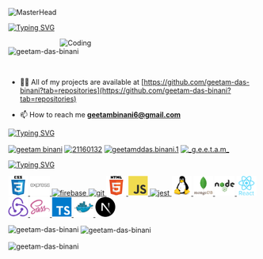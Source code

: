 ![MasterHead](https://www.digitalsolutionservices.com/img/services/web%20development.gif)

[![Typing SVG](https://readme-typing-svg.demolab.com?font=Fira+Code&pause=1000&random=false&width=435&lines=Hi+%E2%9C%8B%2C+++I+am+Geetam+Das+Binani;Full+Stack+Web+Developer)](https://git.io/typing-svg)

<img align="right" alt="Coding" width="400" 
src='https://images.squarespace-cdn.com/content/v1/5769fc401b631bab1addb2ab/1541580611624-TE64QGKRJG8SWAIUS7NS/coding-freak.gif'/>

<p align="left"> <img src="https://komarev.com/ghpvc/?username=geetam-das-binani&label=Profile%20views&color=0e75b6&style=flat" alt="geetam-das-binani" /> </p>

<p align="left"> <a href="https://twitter.com/" target="blank"><img src="https://img.shields.io/twitter/follow/?logo=twitter&style=for-the-badge" alt="" /></a> </p>



- 👨‍💻 All of my projects are available at [https://github.com/geetam-das-binani?tab=repositories](https://github.com/geetam-das-binani?tab=repositories)

- 📫 How to reach me **geetambinani6@gmail.com**

[![Typing SVG](https://readme-typing-svg.demolab.com?font=Fira+Code&pause=1000&random=false&width=435&lines=Let's+Connect++%E2%AC%87%EF%B8%8F)](https://git.io/typing-svg)
<p align="left">
<a href="https://www.linkedin.com/in/geetam-binani-135670255/" target="blank"><img align="center" src="https://raw.githubusercontent.com/rahuldkjain/github-profile-readme-generator/master/src/images/icons/Social/linked-in-alt.svg" alt="geetam binani" height="30" width="40" /></a>
<a href="https://stackoverflow.com/users/21160132" target="blank"><img align="center" src="https://raw.githubusercontent.com/rahuldkjain/github-profile-readme-generator/master/src/images/icons/Social/stack-overflow.svg" alt="21160132" height="30" width="40" /></a>
<a href="https://www.facebook.com/geetamdas.binani.1/" target="blank"><img align="center" src="https://raw.githubusercontent.com/rahuldkjain/github-profile-readme-generator/master/src/images/icons/Social/facebook.svg" alt="geetamddas.binani.1" height="30" width="40" /></a>
<a href="https://www.instagram.com/_g.e.e.t.a.m_/?hl=en" target="blank"><img align="center" src="https://raw.githubusercontent.com/rahuldkjain/github-profile-readme-generator/master/src/images/icons/Social/instagram.svg" alt="_g.e.e.t.a.m_" height="30" width="40" /></a>
</p>

[![Typing SVG](https://readme-typing-svg.demolab.com?font=Fira+Code&pause=1000&random=false&width=435&lines=Languages+and+Tools%3A)](https://git.io/typing-svg)
<p align="left">  <a href="https://www.w3schools.com/css/" target="_blank" rel="noreferrer"> <img src="https://raw.githubusercontent.com/devicons/devicon/master/icons/css3/css3-original-wordmark.svg" alt="css3" width="40" height="40"/> </a> <a href="https://expressjs.com" target="_blank" rel="noreferrer"> <img src="https://raw.githubusercontent.com/devicons/devicon/master/icons/express/express-original-wordmark.svg" alt="express" width="40" height="40"/> </a> <a href="https://firebase.google.com/" target="_blank" rel="noreferrer"> <img src="https://www.vectorlogo.zone/logos/firebase/firebase-icon.svg" alt="firebase" width="40" height="40"/> </a> <a href="https://git-scm.com/" target="_blank" rel="noreferrer"> <img src="https://www.vectorlogo.zone/logos/git-scm/git-scm-icon.svg" alt="git" width="40" height="40"/> </a> <a href="https://www.w3.org/html/" target="_blank" rel="noreferrer"> <img src="https://raw.githubusercontent.com/devicons/devicon/master/icons/html5/html5-original-wordmark.svg" alt="html5" width="40" height="40"/> </a> <a href="https://developer.mozilla.org/en-US/docs/Web/JavaScript" target="_blank" rel="noreferrer"> <img src="https://raw.githubusercontent.com/devicons/devicon/master/icons/javascript/javascript-original.svg" alt="javascript" width="40" height="40"/> </a> <a href="https://jestjs.io" target="_blank" rel="noreferrer"> <img src="https://www.vectorlogo.zone/logos/jestjsio/jestjsio-icon.svg" alt="jest" width="40" height="40"/> </a> <a href="https://www.linux.org/" target="_blank" rel="noreferrer"> <img src="https://raw.githubusercontent.com/devicons/devicon/master/icons/linux/linux-original.svg" alt="linux" width="40" height="40"/> </a> <a href="https://www.mongodb.com/" target="_blank" rel="noreferrer"> <img src="https://raw.githubusercontent.com/devicons/devicon/master/icons/mongodb/mongodb-original-wordmark.svg" alt="mongodb" width="40" height="40"/> </a> <a href="https://nodejs.org" target="_blank" rel="noreferrer"> <img src="https://raw.githubusercontent.com/devicons/devicon/master/icons/nodejs/nodejs-original-wordmark.svg" alt="nodejs" width="40" height="40"/> </a> <a href="https://reactjs.org/" target="_blank" rel="noreferrer"> <img src="https://raw.githubusercontent.com/devicons/devicon/master/icons/react/react-original-wordmark.svg" alt="react" width="40" height="40"/> </a> <a href="https://redux.js.org" target="_blank" rel="noreferrer"> <img src="https://raw.githubusercontent.com/devicons/devicon/master/icons/redux/redux-original.svg" alt="redux" width="40" height="40"/> </a> <a href="https://sass-lang.com" target="_blank" rel="noreferrer"> <img src="https://raw.githubusercontent.com/devicons/devicon/master/icons/sass/sass-original.svg" alt="sass" width="40" height="40"/> </a>
  <a href="https://www.typescriptlang.org/" target="_blank" rel="noreferrer"> 
    <img src="https://raw.githubusercontent.com/devicons/devicon/master/icons/typescript/typescript-original.svg" alt="typescript" width="40" height="40"/> </a> 

   <a href="https://www.docker.com/" target="_blank" rel="noreferrer"> 
    <img src="https://raw.githubusercontent.com/devicons/devicon/master/icons/docker/docker-original.svg" alt="docker" width="40" height="40"/> </a> 

 <a href="https://nextjs.org/" target="_blank" rel="noreferrer"> 
    <img src="https://raw.githubusercontent.com/devicons/devicon/master/icons/nextjs/nextjs-original.svg" alt="nextjs" width="40" height="40"/> </a> 
    
</p>

<p><img align="left" src="https://github-readme-stats.vercel.app/api/top-langs?username=geetam-das-binani&show_icons=true&locale=en&layout=compact" alt="geetam-das-binani" /></p>

<p>&nbsp;<img align="center" src="https://github-readme-stats.vercel.app/api?username=geetam-das-binani&show_icons=true&locale=en" alt="geetam-das-binani" /></p>

<p><img align="center" src="https://github-readme-streak-stats.herokuapp.com/?user=geetam-das-binani&" alt="geetam-das-binani" /></p>


